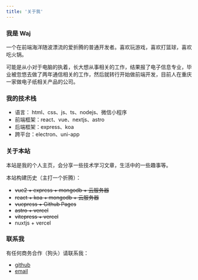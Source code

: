 ```yaml
---
title: '关于我'
---
```


### 我是 Waj

一个在前端海洋随波漂流的爱折腾的普通开发者。喜欢玩游戏，喜欢打篮球，喜欢吃火锅。

可能是从小对于电脑的执着，长大想从事相关的工作，结果报了电子信息专业，毕业被忽悠去做了两年通信相关的工作，然后就转行开始做前端开发，目前人在重庆一家做电子纸相关产品的公司。


### 我的技术栈

- 语言： html、css、js、ts、nodejs、微信小程序
- 前端框架：react、vue、nextjs、astro
- 后端框架：express、koa
- 跨平台：electron、uni-app

### 关于本站

本站是我的个人主页，会分享一些技术学习文章，生活中的一些趣事等。

本站构建历史（主打一个折腾）：

- ~~vue2 + express + mongodb + 云服务器~~
- ~~react + koa + mongodb + 云服务器~~
- ~~vuepress + Github Pages~~
- ~~astro + vercel~~
- ~~vitepress + vercel~~
- nuxtjs + vercel

### 联系我

有任何商务合作（狗头）请联系我：

- [github](https://github.com/waj1994/blogs)
- <a href="mailto:waj2024@126.com">email</a>